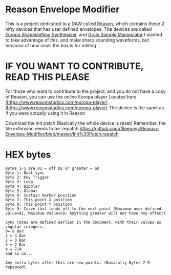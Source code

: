 # Reason Envelope Modifier

This is a project dedicated to a DAW called [Reason](https://reasonstudios.com), which contains these 2 nifty devices that has user defined envelopes.
The devices are called [Europa Shapeshifting Synthesizer](https://www.reasonstudios.com/en/reason/instruments/europa), and [Grain Sample Manipulator](https://www.reasonstudios.com/en/reason/instruments/grain)
I wanted to take advantage of this, and make sharp sounding waveforms, but because of how small the box is for editing 


# IF YOU WANT TO CONTRIBUTE, READ THIS PLEASE
For those who want to contribute to the project, and you do not have a copy of Reason, you can use the online Europa player
Located here [https://www.reasonstudios.com/europa-player](https://www.reasonstudios.com/europa-player)
The device is the same as if you were actually using it in Reason

Download the init patch (Basically the whole device is reset)
Remember, the file extension needs to be .repatch
https://github.com/flleeppyy/Reason-Envelope-Modifier/blob/master/Init%20Patch.repatch


# HEX bytes

```
Bytes 1-5 are 01 = off 02 or greater = on
Byte 1: Beat sync
Byte 2: Key Trigger
Byte 3: Loop
Byte 4: Bipolar
Byte 5: Global
Byte 6: Sustain marker position
Byte 7: This point X position
Byte 8: This point Y position
Byte 9: Curve that leads off to the next point (Maximum user defined value=A1, Maximum Value=C8; Anything greater will not have any effect)

Sync rates are defined earlier in the document, with their values as regular integers.
0= 8 Bar
1 = 4 Bar
2 = 3 Bar
3 = 2 Bar
4 = 7/4
and so on...

Any extra bytes after this are new points. (Basically Bytes 7-9 repeated)
```